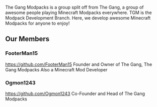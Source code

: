 The Gang Modpacks is a group split off from The Gang, a group of awesome people playing Minecraft Modpacks everywhere. TGM is the Modpack Development Branch. Here, we develop awesome Minecraft Modpacks for anyone to enjoy! 

## Our Members

### FooterMan15
https://github.com/FooterMan15
Founder and Owner of The Gang, The Gang Modpacks
Also a Minecraft Mod Developer

### Ogmon1243
https://github.com/Ogmon1243
Co-Founder and Head of The Gang Modpacks
